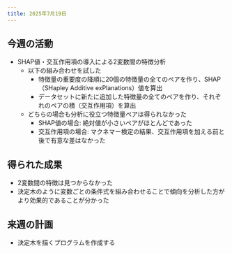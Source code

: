 ```yaml
---
title: 2025年7月19日
---
```

## 今週の活動
- SHAP値・交互作用項の導入による2変数間の特徴分析
	- 以下の組み合わせを試した
		- 特徴量の重要度の降順に20個の特徴量の全てのペアを作り、SHAP（SHapley Additive exPlanations）値を算出
		- データセットに新たに追加した特徴量の全てのペアを作り、それぞれのペアの積（交互作用項）を算出
	- どちらの場合も分析に役立つ特徴量ペアは得られなかった
		- SHAP値の場合: 絶対値が小さいペアがほとんどであった
		- 交互作用項の場合: マクネマー検定の結果、交互作用項を加える前と後で有意な差はなかった
## 得られた成果
- 2変数間の特徴は見つからなかった
- 決定木のように変数ごとの条件式を組み合わせることで傾向を分析した方がより効果的であることが分かった
## 来週の計画
- 決定木を描くプログラムを作成する